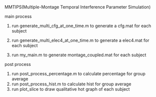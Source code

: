 MMTIPS(Multiple-Montage Temporal Interference Parameter Simulation)

main process

1. run generate_multi_cfg_at_one_time.m to generate a cfg.mat for each subject

2. run generate_multi_elec4_at_one_time.m to generate a elec4.mat for each subject

3. run my_main.m to generate montage_coupled.mat for each subject

post process

1. run post_process_percentage.m to calculate percentage for group average
2. run post_process_hist.m to calculate hist for group average
3. run plot_slice to draw qualitative hot graph of each subject
